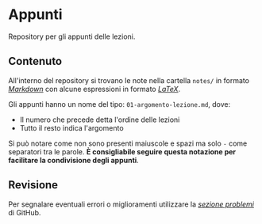# Appunti

Repository per gli appunti delle lezioni.

## Contenuto

All'interno del repository si trovano le note nella cartella `notes/` in formato [*Markdown*][1] con alcune espressioni in formato [*LaTeX*][2].

Gli appunti hanno un nome del tipo: `01-argomento-lezione.md`, dove:

- Il numero che precede detta l'ordine delle lezioni
- Tutto il resto indica l'argomento

Si può notare come non sono presenti maiuscole e spazi ma solo `-` come separatori tra le parole. **È consigliabile seguire questa notazione per facilitare la condivisione degli appunti**.

## Revisione

Per segnalare eventuali errori o miglioramenti utilizzare la [*sezione problemi*][3] di GitHub.

[1]: https://www.markdownguide.org/
[2]: https://www.latex-project.org/about/
[3]: https://www.github.com/Kyllen02/appunti/issues